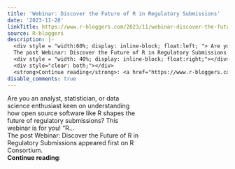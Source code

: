 ```yaml
---
title: 'Webinar: Discover the Future of R in Regulatory Submissions'
date: '2023-11-20'
linkTitle: https://www.r-bloggers.com/2023/11/webinar-discover-the-future-of-r-in-regulatory-submissions/
source: R-bloggers
description: |-
  <div style = "width:60%; display: inline-block; float:left; "> Are you an analyst, statistician, or data science enthusiast keen on understanding how open source software like R shapes the future of regulatory submissions? This webinar is for you! “R...<br />
  The post Webinar: Discover the Future of R in Regulatory Submissions appeared first on R Consortium.</div>
  <div style = "width: 40%; display: inline-block; float:right;"></div>
  <div style="clear: both;"></div>
  <strong>Continue reading</strong>: <a href="https://www.r-bloggers.com/2023/11/webinar-discover-the-future-of-r-in-regulatory-submiss ...
disable_comments: true
---
```

<div style = "width:60%; display: inline-block; float:left; "> Are you an analyst, statistician, or data science enthusiast keen on understanding how open source software like R shapes the future of regulatory submissions? This webinar is for you! “R...<br />
The post Webinar: Discover the Future of R in Regulatory Submissions appeared first on R Consortium.</div>
<div style = "width: 40%; display: inline-block; float:right;"></div>
<div style="clear: both;"></div>
<strong>Continue reading</strong>: <a href="https://www.r-bloggers.com/2023/11/webinar-discover-the-future-of-r-in-regulatory-submiss ...